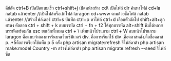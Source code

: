 คีย์ลัด
ctrl+B เปิดปิดแบบเร็ว
ctrl+shift+j เปิดหน้าสร้าง
cd\ เปิดไฟล์ 
dir ค้นหาไฟล์
cd+la กดtab แล้วenter //เปิดไฟล์หรือเข้าไฟล์ laragon
cd+www ตามด้วยชื่อไฟล์ กดtab แล้วenter //สร้างโฟล์เดอร์
ctrl+s บันทึก
ctrl+p หาไฟล์
ctrl+d เลือกตัวถัดไป
shift+alt+ลูกศรลง คัลลอก
ctrl + shift + k ลบบรรทัด
ctrl + fn + f2 ได้ทุกบรรทัด
alt+shift พิมได้หลายบรรทัดพร้อมกัน
esc ยกเลิกทั้งหมด
ctrl + \ เพิ่มหน้าโปรแกรม
ctrl + W ลบหน้าโปรแกรม
laragon คือแบบจำลองการรันบนเว็บเซิฟ์เวอร์
div. คือการเรียกใช้ div .คือคลาสหลัง.คือชื่อคลาส
p..*5คือการเรียกใช้แท็ก p 5 ครั้ง
php artisan migrate:refresh รีไฟล์ดาต้า
php artisan make:model Country -m สร้างไฟล์ดาต้า
 php artisan migrate:refresh --seed รีไฟล์ซีด

